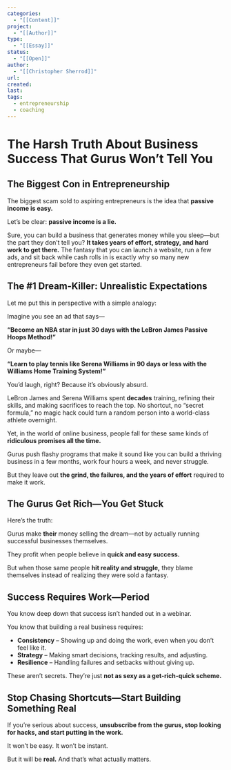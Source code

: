 ```yaml
---
categories:
  - "[[Content]]"
project:
  - "[[Author]]"
type:
  - "[[Essay]]"
status:
  - "[[Open]]"
author:
  - "[[Christopher Sherrod]]"
url: 
created:
last:
tags:
  - entrepreneurship
  - coaching
---
```

# **The Harsh Truth About Business Success That Gurus Won’t Tell You**  

## **The Biggest Con in Entrepreneurship**  

The biggest scam sold to aspiring entrepreneurs is the idea that **passive income is easy.**  

Let’s be clear: **passive income is a lie.**  

Sure, you can build a business that generates money while you sleep—but the part they don’t tell you? **It takes years of effort, strategy, and hard work to get there.** The fantasy that you can launch a website, run a few ads, and sit back while cash rolls in is exactly why so many new entrepreneurs fail before they even get started.  

## **The #1 Dream-Killer: Unrealistic Expectations**  

Let me put this in perspective with a simple analogy:  

Imagine you see an ad that says—  

**“Become an NBA star in just 30 days with the LeBron James Passive Hoops Method!”**  

Or maybe—  

**“Learn to play tennis like Serena Williams in 90 days or less with the Williams Home Training System!”**  

You’d laugh, right? Because it’s obviously absurd.  

LeBron James and Serena Williams spent **decades** training, refining their skills, and making sacrifices to reach the top. No shortcut, no “secret formula,” no magic hack could turn a random person into a world-class athlete overnight.  

Yet, in the world of online business, people fall for these same kinds of **ridiculous promises all the time.**  

Gurus push flashy programs that make it sound like you can build a thriving business in a few months, work four hours a week, and never struggle.  

But they leave out **the grind, the failures, and the years of effort** required to make it work.  

## **The Gurus Get Rich—You Get Stuck**  

Here’s the truth:  

Gurus make **their** money selling the dream—not by actually running successful businesses themselves.  

They profit when people believe in **quick and easy success.**  

But when those same people **hit reality and struggle,** they blame themselves instead of realizing they were sold a fantasy.  

## **Success Requires Work—Period**  

You know deep down that success isn’t handed out in a webinar.  

You know that building a real business requires:  

- **Consistency** – Showing up and doing the work, even when you don’t feel like it.  
- **Strategy** – Making smart decisions, tracking results, and adjusting.  
- **Resilience** – Handling failures and setbacks without giving up.  

These aren’t secrets. They’re just **not as sexy as a get-rich-quick scheme.**  

## **Stop Chasing Shortcuts—Start Building Something Real**  

If you’re serious about success, **unsubscribe from the gurus, stop looking for hacks, and start putting in the work.**  

It won’t be easy. It won’t be instant.  

But it will be **real.** And that’s what actually matters.